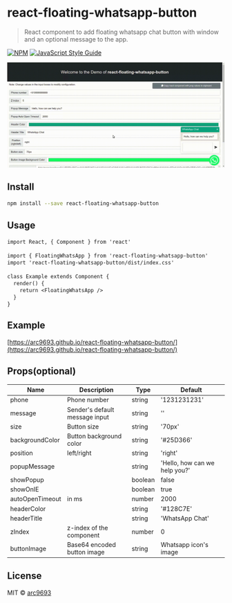 # react-floating-whatsapp-button

> React component to add floating whatsapp chat button with window and an optional message to the app.

[![NPM](https://img.shields.io/npm/v/react-floating-whatsapp-button.svg)](https://www.npmjs.com/package/react-floating-whatsapp-button) [![JavaScript Style Guide](https://img.shields.io/badge/code_style-standard-brightgreen.svg)](https://standardjs.com)

![Example gif](./example/public/example.gif)

## Install

```bash
npm install --save react-floating-whatsapp-button
```

## Usage

```tsx
import React, { Component } from 'react'

import { FloatingWhatsApp } from 'react-floating-whatsapp-button'
import 'react-floating-whatsapp-button/dist/index.css'

class Example extends Component {
  render() {
    return <FloatingWhatsApp />
  }
}
```

## Example

[https://arc9693.github.io/react-floating-whatsapp-button/](https://arc9693.github.io/react-floating-whatsapp-button/)

## Props(optional)

| Name            | Description                    | Type    | Default                       |
| --------------- | ------------------------------ | ------- | ----------------------------- |
| phone           | Phone number                   | string  | '1231231231'                  |
| message         | Sender's default message input | string  | ''                            |
| size            | Button size                    | string  | '70px'                        |
| backgroundColor | Button background color        | string  | '#25D366'                     |
| position        | left/right                     | string  | 'right'                       |
| popupMessage    |                                | string  | 'Hello, how can we help you?' |
| showPopup       |                                | boolean | false                         |
| showOnIE        |                                | boolean | true                          |
| autoOpenTimeout | in ms                          | number  | 2000                          |
| headerColor     |                                | string  | '#128C7E'                     |
| headerTitle     |                                | string  | 'WhatsApp Chat'               |
| zIndex          | z-index of the component       | number  | 0                             |
| buttonImage     | Base64 encoded button image    | string  | Whatsapp icon's image         |

## License

MIT © [arc9693](https://github.com/arc9693)
